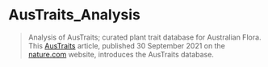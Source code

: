 AusTraits_Analysis
==================
> Analysis of AusTraits; curated plant trait database for Australian Flora.
> This [AusTraits](https://www.nature.com/articles/s41597-021-01006-6) article, published 30 September 2021 on the [nature.com](nature.com) website, introduces the AusTraits database.
